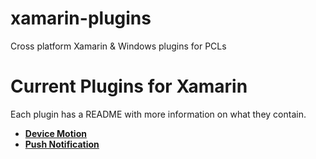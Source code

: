 xamarin-plugins
===============

Cross platform Xamarin & Windows plugins for PCLs

# Current Plugins for Xamarin

Each plugin has a README with more information on what they contain.
* **[Device Motion](https://github.com/rdelrosario/xamarin-plugins/tree/master/DeviceMotion)**
* **[Push Notification](https://github.com/rdelrosario/xamarin-plugins/tree/master/PushNotification)** 
